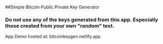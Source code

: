 ##Simple Bitcoin Public Private Key Generator

### Do not use any of the keys generated from this app. Especially those created from your own "random" text.

App Demo hosted at: bitcoinkeygen.netlify.app
